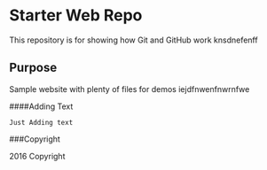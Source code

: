 # Starter Web Repo

This repository is for showing how Git and GitHub work
knsdnefenff
## Purpose

Sample website with plenty of files for demos
iejdfnwenfnwrnfwe

####Adding Text


	Just Adding text
###Copyright

2016 Copyright
